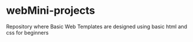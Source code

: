 # webMini-projects
Repository where Basic Web Templates are designed using basic html and css for beginners
